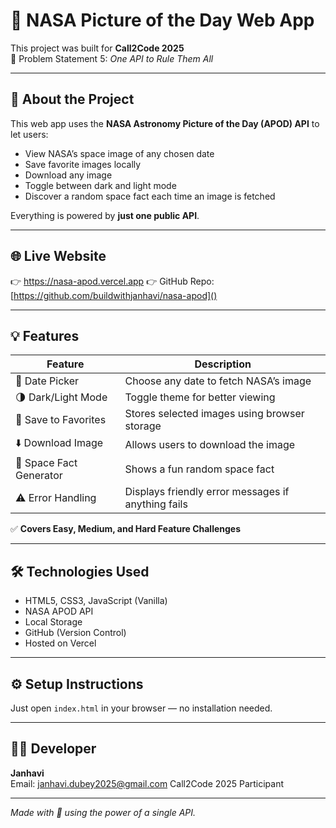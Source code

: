 # 🚀 NASA Picture of the Day Web App

This project was built for **Call2Code 2025**  
📌 Problem Statement 5: *One API to Rule Them All*

---

## 📖 About the Project

This web app uses the **NASA Astronomy Picture of the Day (APOD) API** to let users:

- View NASA’s space image of any chosen date
- Save favorite images locally
- Download any image
- Toggle between dark and light mode
- Discover a random space fact each time an image is fetched

Everything is powered by **just one public API**.

---

## 🌐 Live Website

👉 https://nasa-apod.vercel.app 
👉 GitHub Repo: [https://github.com/buildwithjanhavi/nasa-apod]()

---

## 💡 Features

| Feature | Description |
|--------|-------------|
| 📅 Date Picker | Choose any date to fetch NASA’s image |
| 🌗 Dark/Light Mode | Toggle theme for better viewing |
| 💾 Save to Favorites | Stores selected images using browser storage |
| ⬇️ Download Image | Allows users to download the image |
| 🌌 Space Fact Generator | Shows a fun random space fact |
| ⚠️ Error Handling | Displays friendly error messages if anything fails |

✅ **Covers Easy, Medium, and Hard Feature Challenges**

---

## 🛠️ Technologies Used

- HTML5, CSS3, JavaScript (Vanilla)
- NASA APOD API
- Local Storage
- GitHub (Version Control)
- Hosted on Vercel

---

## ⚙️ Setup Instructions

Just open `index.html` in your browser — no installation needed.

---

## 🧑‍💻 Developer

**Janhavi**  
Email: janhavi.dubey2025@gmail.com
Call2Code 2025 Participant

---

*Made with 💙 using the power of a single API.*
